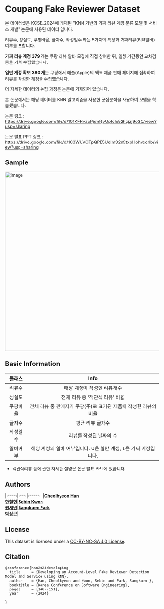 # Coupang Fake Reviewer Dataset
본 데이터셋은 KCSE_2024에 게재된 "KNN 기반의 가짜 리뷰 계정 분류 모델 및 서비스 개발" 논문에 사용된 데이터 입니다. 

리뷰수, 성실도, 쿠팡비율, 글자수, 작성일수 라는 5가지의 특성과 가짜리뷰(리뷰알바) 여부를 포합니다. 

**가짜 리뷰 계정 379 개**는 쿠팡 리뷰 알바 모집에 직접 참여한 뒤, 일정 기간동안 교차검증을 거쳐 수집했습니다.

**일반 계정 확보 380 개**는 쿠팡에서 애플(Apple)의 맥북 제품 판매 페이지에 접속하여 리뷰를 작성한 계정을 수집했습니다.

더 자세한 데이터의 수집 과정은 논문에 기재되어 있습니다.

본 논문에서는 해당 데이터를 KNN 알고리즘을 사용한 군집분석을 사용하여 모델을 학습했습니다. 

논문 링크 : https://drive.google.com/file/d/101KFHvzcPjdnRjvUpIcIx52hzjzj9o3Q/view?usp=sharing

논문 발표  PPT 링크 : https://drive.google.com/file/d/103WUVOTpQPE5UeIm92n9txpHohvecrlb/view?usp=sharing

## Sample
<img width="588" alt="image" src="https://github.com/festring/coupang_review_dataset/assets/146055385/9fc35c47-139f-4014-b869-f40b8bbbdd79">


## Basic Information
 
|클래스|Info|
|:----:|:------:|
|리뷰수 | 해당 계정이 작성한 리뷰개수  | 
|성실도  | 전체 리뷰 중 ‘객관식 리뷰’ 비율    | 
|쿠팡비율  |전체 리뷰 중 판매자가 쿠팡(주)로 표기된 제품에 작성한 리뷰의 비율|
|글자수 |평균 리뷰 글자수      |
|작성일수 | 리뷰를 작성된 날짜의 수 |
|알바여부 |해당 계정의 알바 여부입니다. 0은 일반 계정, 1은 가짜 계정입니다. |

* 객관식리뷰 등에 관한 자세한 설명은 논문 발표 PPT에 있습니다.  

## Authors
|:----:|:---:|:-----:|
|**[Cheolhyeon Han <br> 한철현](https://github.com/festring)**|**[Sebin Kwon <br> 권세빈](https://github.com/)**|**[Sangkuen Park <br> 박상근](https://skpark-khu.github.io)**|

  
## License
  
This dataset is licensed under a [CC-BY-NC-SA 4.0 License](https://creativecommons.org/licenses/by-nc-sa/4.0/deed.ko).
  
## Citation
  
```
@conference{han2024developing
  title     = {Developing an Account-Level Fake Reviewer Detection Model and Service using KNN},
  author    = {Han, Cheolhyeon and Kwon, Sebin and Park, Sangkuen },
  booktitle = {Korea Conference on Software Engineering},
  pages     = {146--151},
  year      = {2024}

}
```
